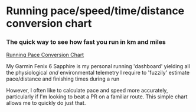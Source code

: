 # Running pace/speed/time/distance conversion chart

### The quick way to see how fast you run in km and miles

[Running Pace Conversion Chart](http://wachilt.github.io//running-pace-conversion-chart)

My Garmin Fenix 6 Sapphire is my personal running 'dashboard' yielding all the physiological *and* environmental telemetry I require to 'fuzzily' estimate pace/distance and finishing times during a run 

However, I often like to calculate pace and speed more accurately, particularly if I'm looking to beat a PR on a familiar route. This simple chart allows me to quickly do just that.
